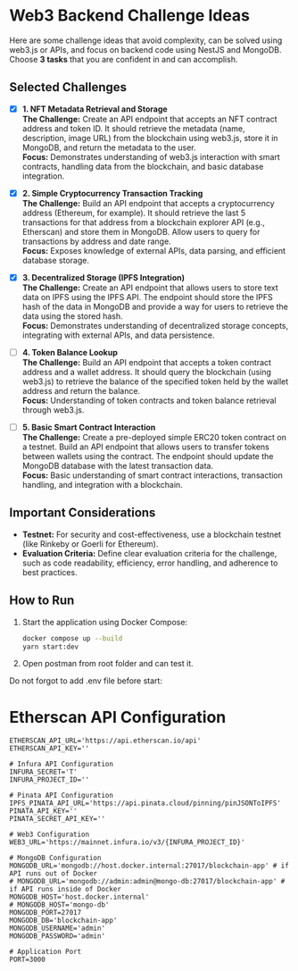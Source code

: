 # Web3 Backend Challenge Ideas

Here are some challenge ideas that avoid complexity, can be solved using web3.js or APIs, and focus on backend code using NestJS and MongoDB. Choose **3 tasks** that you are confident in and can accomplish.

## Selected Challenges

- [x] **1. NFT Metadata Retrieval and Storage**  
  **The Challenge:** Create an API endpoint that accepts an NFT contract address and token ID. It should retrieve the metadata (name, description, image URL) from the blockchain using web3.js, store it in MongoDB, and return the metadata to the user.  
  **Focus:** Demonstrates understanding of web3.js interaction with smart contracts, handling data from the blockchain, and basic database integration.

- [x] **2. Simple Cryptocurrency Transaction Tracking**  
  **The Challenge:** Build an API endpoint that accepts a cryptocurrency address (Ethereum, for example). It should retrieve the last 5 transactions for that address from a blockchain explorer API (e.g., Etherscan) and store them in MongoDB. Allow users to query for transactions by address and date range.  
  **Focus:** Exposes knowledge of external APIs, data parsing, and efficient database storage.

- [x] **3. Decentralized Storage (IPFS Integration)**  
  **The Challenge:** Create an API endpoint that allows users to store text data on IPFS using the IPFS API. The endpoint should store the IPFS hash of the data in MongoDB and provide a way for users to retrieve the data using the stored hash.  
  **Focus:** Demonstrates understanding of decentralized storage concepts, integrating with external APIs, and data persistence.

- [ ] **4. Token Balance Lookup**  
  **The Challenge:** Build an API endpoint that accepts a token contract address and a wallet address. It should query the blockchain (using web3.js) to retrieve the balance of the specified token held by the wallet address and return the balance.  
  **Focus:** Understanding of token contracts and token balance retrieval through web3.js.

- [ ] **5. Basic Smart Contract Interaction**  
  **The Challenge:** Create a pre-deployed simple ERC20 token contract on a testnet. Build an API endpoint that allows users to transfer tokens between wallets using the contract. The endpoint should update the MongoDB database with the latest transaction data.  
  **Focus:** Basic understanding of smart contract interactions, transaction handling, and integration with a blockchain.

## Important Considerations

- **Testnet:** For security and cost-effectiveness, use a blockchain testnet (like Rinkeby or Goerli for Ethereum).
- **Evaluation Criteria:** Define clear evaluation criteria for the challenge, such as code readability, efficiency, error handling, and adherence to best practices.

## How to Run

1. Start the application using Docker Compose:

   ```bash
   docker compose up --build    
   yarn start:dev

2. Open postman from root folder and can test it.


Do not forgot to add .env file before start:

   # Etherscan API Configuration
    ETHERSCAN_API_URL='https://api.etherscan.io/api'
    ETHERSCAN_API_KEY=''

    # Infura API Configuration
    INFURA_SECRET='T'
    INFURA_PROJECT_ID=''

    # Pinata API Configuration
    IPFS_PINATA_API_URL='https://api.pinata.cloud/pinning/pinJSONToIPFS'
    PINATA_API_KEY=''
    PINATA_SECRET_API_KEY=''

    # Web3 Configuration
    WEB3_URL='https://mainnet.infura.io/v3/{INFURA_PROJECT_ID}'

    # MongoDB Configuration
    MONGODB_URL='mongodb://host.docker.internal:27017/blockchain-app' # if API runs out of Docker
    # MONGODB_URL='mongodb://admin:admin@mongo-db:27017/blockchain-app' # if API runs inside of Docker
    MONGODB_HOST='host.docker.internal'
    # MONGODB_HOST='mongo-db'
    MONGODB_PORT=27017
    MONGODB_DB='blockchain-app'
    MONGODB_USERNAME='admin'
    MONGODB_PASSWORD='admin'

    # Application Port
    PORT=3000


